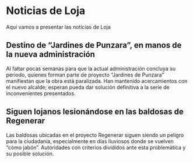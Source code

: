 # Noticias de Loja

Aquí vamos a presentar las noticias de Loja

## Destino de “Jardines de Punzara”, en manos de la nueva administración

Al faltar pocas semanas para que la actual administración concluya su periodo, quienes forman parte de proyecto “Jardines de Punzara” manifiestan que la obra está paralizada. Han mantenido acercamientos con el nuevo alcalde; esperan pueda dar solución definitiva a la serie de inconvenientes presentados.

## Siguen lojanos lesionándose en las baldosas de Regenerar

Las baldosas ubicadas en el proyecto Regenerar siguen siendo un peligro para la ciudadanía, especialmente en días lluviosos donde se vuelven “como jabón”. Autoridades con criterios divididos ante esta problemática y su posible solución.   
